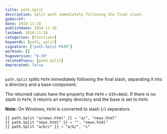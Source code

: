 ```yaml
---
title: path.Split
description: Split path immediately following the final slash.
godocref:
date: 2018-11-28
publishdate: 2018-11-28
lastmod: 2018-11-28
categories: [functions]
keywords: [path, split]
signature: ["path.Split PATH"]
workson: []
hugoversion: "0.39"
relatedfuncs: [path.Split]
deprecated: false
---
```


`path.Split` splits `PATH` immediately following the final slash, separating it into a directory and a base component.

The returned values have the property that `PATH` = `DIR`+`BASE`.
If there is no slash in `PATH`, it returns an empty directory and the base is set to `PATH`.

**Note:** On Windows, `PATH` is converted to slash (`/`) separators.

```
{{ path.Split "a/news.html" }} → "a/", "news.html"
{{ path.Split "news.html" }} → "", "news.html"
{{ path.Split "a/b/c" }} → "a/b/", "c"
```
